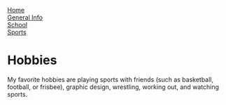[Home](README.md)  
[General Info](general-info.md)  
[School](school.md)  
[Sports](sports.md)  
# Hobbies
My favorite hobbies are playing sports with friends (such as basketball, football, or frisbee), graphic design, wrestling, working out, and watching sports. 
